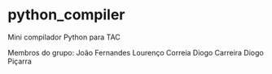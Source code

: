 # python_compiler
Mini compilador Python para TAC

Membros do grupo:
João Fernandes
Lourenço Correia
Diogo Carreira
Diogo Piçarra
